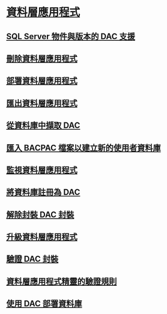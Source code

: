 # [資料層應用程式](data-tier-applications.md)
## [SQL Server 物件與版本的 DAC 支援](dac-support-for-sql-server-objects-and-versions.md)
## [刪除資料層應用程式](delete-a-data-tier-application.md)
## [部署資料層應用程式](deploy-a-data-tier-application.md)
## [匯出資料層應用程式](export-a-data-tier-application.md)
## [從資料庫中擷取 DAC](extract-a-dac-from-a-database.md)
## [匯入 BACPAC 檔案以建立新的使用者資料庫](import-a-bacpac-file-to-create-a-new-user-database.md)
## [監視資料層應用程式](monitor-data-tier-applications.md)
## [將資料庫註冊為 DAC](register-a-database-as-a-dac.md)
## [解除封裝 DAC 封裝](unpack-a-dac-package.md)
## [升級資料層應用程式](upgrade-a-data-tier-application.md)
## [驗證 DAC 封裝](validate-a-dac-package.md)
## [資料層應用程式精靈的驗證規則](dbengine-validation-rules.md)
## [使用 DAC 部署資料庫](deploy-a-database-by-using-a-dac.md)
